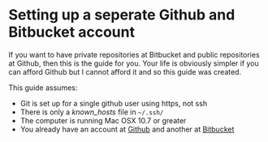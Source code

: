 # Setting up a seperate Github and Bitbucket account

If you want to have private repositories at Bitbucket and public repositories at 
Github, then this is the guide for you. Your life is obviously simpler if you can
afford Github but I cannot afford it and so this guide was created.

This guide assumes: 

+ Git is set up for a single github user using https, not ssh 
+ There is only a *known_hosts* file in `~/.ssh/`
+ The computer is running Mac OSX 10.7 or greater
+ You already have an account at [Github](http://www.github.com) and another at [Bitbucket](http://bitbucket.org)
